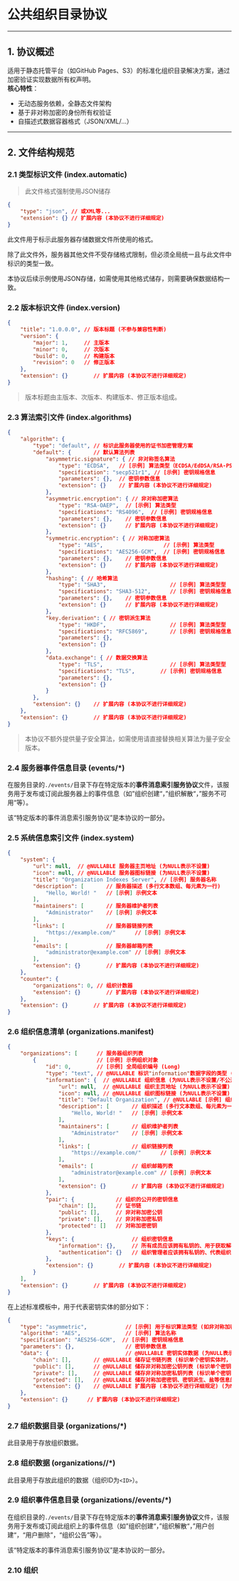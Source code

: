 # 公共组织目录协议

---

## 1. 协议概述

适用于静态托管平台（如GitHub Pages、S3）的标准化组织目录解决方案，通过加密验证实现数据所有权声明。  
**核心特性**：

- 无动态服务依赖，全静态文件架构
- 基于非对称加密的身份所有权验证
- 自描述式数据容器格式（JSON/XML/...）

---

## 2. 文件结构规范

### 2.1 类型标识文件 (index.automatic)

> 此文件格式强制使用JSON储存

```json
{
    "type": "json", // 或XML等...
    "extension": {} // 扩展内容 (本协议不进行详细规定)
}
```

此文件用于标示此服务器存储数据文件所使用的格式。

除了此文件外，服务器其他文件不受存储格式限制，但必须全局统一且与此文件中标识的类型一致。

本协议后续示例使用JSON存储，如需使用其他格式储存，则需要确保数据结构一致。

### 2.2 版本标识文件 (index.version)

```json
{
    "title": "1.0.0.0", // 版本标题 (不参与兼容性判断)
    "version": {
        "major": 1,     // 主版本
        "minor": 0,     // 次版本
        "build": 0,     // 构建版本
        "revision": 0   // 修正版本
    },
    "extension": {}        // 扩展内容 (本协议不进行详细规定)
}
```

> 版本标题由主版本、次版本、构建版本、修正版本组成。

### 2.3 算法索引文件 (index.algorithms)

```json
{
    "algorithm": {
        "type": "default", // 标识此服务器使用的证书加密管理方案
        "default": {       // 默认算法列表
            "asymmetric.signature": { // 非对称签名算法
                "type": "ECDSA",   // [示例] 算法类型（ECDSA/EdDSA/RSA-PSS/...）
                "specification": "secp521r1", // [示例] 密钥规格信息
                "parameters": {},  // 密钥参数信息
                "extension": {}    // 扩展内容 (本协议不进行详细规定)
            },
            "asymmetric.encryption": { // 非对称加密算法
                "type": "RSA-OAEP",  // [示例] 算法类型
                "specifications": "RS4096",  // [示例] 密钥规格信息
                "parameters": {},    // 密钥参数信息
                "extension": {}      // 扩展内容 (本协议不进行详细规定)
            },
            "symmetric.encryption": { // 对称加密算法
                "type": "AES",                   // [示例] 算法类型
                "specifications": "AES256-GCM",  // [示例] 密钥规格信息
                "parameters": {},    // 密钥参数信息
                "extension": {}      // 扩展内容 (本协议不进行详细规定)
            },
            "hashing": { // 哈希算法
                "type": "SHA3",                    // [示例] 算法类型型
                "specifications": "SHA3-512",      // [示例] 密钥规格信息
                "parameters": {},    // 密钥参数信息
                "extension": {}      // 扩展内容 (本协议不进行详细规定)
            },
            "key.derivation": { // 密钥派生算法
                "type": "HKDF",                    // [示例] 算法类型型
                "specifications": "RFC5869",       // [示例] 密钥规格信息
                "parameters": {},
                "extension": {}
            },
            "data.exchange": { // 数据交换算法
                "type": "TLS",                     // [示例] 算法类型型
                "specifications": "TLS",        // [示例] 密钥规格信息
                "parameters": {},
                "extension": {}
            }
        },
        "extension": {}    // 扩展内容 (本协议不进行详细规定)
    },
    "extension": {}        // 扩展内容 (本协议不进行详细规定)
}
```

> 本协议不额外提供量子安全算法，如需使用请直接替换相关算法为量子安全版本。

### 2.4 服务器事件信息目录 (events/*)

在服务目录的`./events/`目录下存在特定版本的**事件消息索引服务协议**文件，该服务用于发布或订阅此服务器上的事件信息（如”组织创建“，”组织解散“，”服务不可用“等）。

该“特定版本的事件消息索引服务协议”是本协议的一部分。

### 2.5 系统信息索引文件 (index.system)

```json
{
    "system": {
        "url": null,  // @NULLABLE 服务器主页地址 (为NULL表示不设置)
        "icon": null, // @NULLABLE 服务器图标链接 (为NULL表示不设置)
        "title": "Organization Indexes Server", // [示例] 服务器名称
        "description": [       // 服务器描述 (多行文本数组、每元素为一行)
            "Hello, World! "   // [示例] 示例文本
        ],
        "maintainers": [       // 服务器维护者列表
            "Administrator"    // [示例] 示例文本
        ],
        "links": [             // 服务器链接列表
            "https://example.com/"      // [示例] 示例文本
        ],
        "emails": [            // 服务器邮箱列表
            "administrator@example.com" // [示例] 示例文本
        ],
        "extension": {}        // 扩展内容 (本协议不进行详细规定)
    },
    "counter": {
        "organizations": 0, // 组织计数器
        "extension": {}        // 扩展内容 (本协议不进行详细规定)
    },
    "extension": {}        // 扩展内容 (本协议不进行详细规定)
}
```

### 2.6 组织信息清单 (organizations.manifest)

```json
{
    "organizations": [      // 服务器组织列表
        {                   // [示例] 示例组织对象
            "id": 0,        // [示例] 全局组织编号 (Long)
            "type": "text", // @NULLABLE 标识"information"数据字段的类型 (为NULL表示不设置/未加密文本)
            "information": {  // @NULLABLE 组织信息 (为NULL表示不设置/不公开)
                "url": null,  // @NULLABLE 组织主页地址 (为NULL表示不设置)
                "icon": null, // @NULLABLE 组织图标链接 (为NULL表示不设置)
                "title": "Default Organization", // @NULLABLE [示例] 组织名称 (为NULL表示不设置)
                "description": [       // 组织描述 (多行文本数组、每元素为一行)
                    "Hello, World! "   // [示例] 示例文本
                ],
                "maintainers": [       // 组织维护者列表
                    "Administrator"    // [示例] 示例文本
                ],
                "links": [             // 组织链接列表
                    "https://example.com/"      // [示例] 示例文本
                ],
                "emails": [            // 组织邮箱列表
                    "administrator@example.com" // [示例] 示例文本
                ],
                "extension": {}        // 扩展内容 (本协议不进行详细规定)
            },
            "pair": {             // 组织的公开的密钥信息
                "chain": [],      // 证书链
                "public": [],     // 非对称加密公钥
                "private": [],    // 非对称加密私钥
                "protected": []   // 对称加密密钥
            },
            "keys": {                  // 组织密钥信息
                "information": {},     // 所有成员应该拥有私钥的、用于获取解密组织信息的密钥
                "authentication": {}   // 组织管理者应该拥有私钥的、代表组织身份的密钥
            },
            "extension": {}        // 扩展内容 (本协议不进行详细规定)
        }
    ],
    "extension": {}        // 扩展内容 (本协议不进行详细规定)
}
```

在上述标准模板中，用于代表密钥实体的部分如下：

```json
{
    "type": "asymmetric",            // [示例] 用于标识算法类型 (如非对称加密、对称加密、哈希函数、密钥派生等)
    "algorithm": "AES",              // [示例] 算法名称
    "specification": "AES256-GCM",  // [示例] 密钥规格信息
    "parameters": {},                // 密钥参数信息
    "data": {                        // @NULLABLE 密钥实体数据 (为NULL表示无数据)
        "chain": [],       // @NULLABLE 储存证书链列表 (标识单个密钥实体时，需确保列表仅包含单条内容) (为NULL表示无数据)
        "public": [],      // @NULLABLE 储存非对称加密公钥列表 (标识单个密钥实体时，需确保列表仅包含单条内容) (为NULL表示无数据)
        "private": [],     // @NULLABLE 储存非对称加密私钥列表 (标识单个密钥实体时，需确保列表仅包含单条内容) (为NULL表示无数据)
        "protected": [],   // @NULLABLE 储存对称加密密钥、密钥派生、盐等信息的列表 (标识单个密钥实体时，需确保列表仅包含单条内容) (为NULL表示无数据)
        "extension": {}    // @NULLABLE 扩展内容 (本协议不进行详细规定) (为NULL表示无数据)
    },
    "extension": {}      // 扩展内容 (本协议不进行详细规定)
}
```

### 2.7 组织数据目录 (organizations/*)

此目录用于存放组织数据。

### 2.8 组织数据 (organizations/<ID>/*)

此目录用于存放此组织的数据（组织ID为`<ID>`）。

### 2.9 组织事件信息目录 (organizations/<ID>/events/*)

在组织目录的`./events/`目录下存在特定版本的**事件消息索引服务协议**文件，该服务用于发布或订阅此组织上的事件信息（如”组织创建“，”组织解散“，”用户创建“，“用户删除”，“组织公告”等）。

该“特定版本的事件消息索引服务协议”是本协议的一部分。

### 2.10 组织


